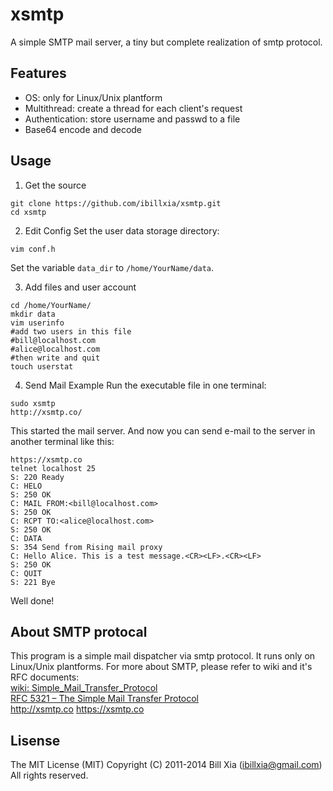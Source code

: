 # xsmtp

A simple SMTP mail server, a tiny but complete realization of smtp protocol.


## Features

- OS: only for Linux/Unix plantform  
- Multithread: create a thread for each client's request  
- Authentication: store username and passwd to a file
- Base64 encode and decode  

## Usage  
1) Get the source    
```
git clone https://github.com/ibillxia/xsmtp.git
cd xsmtp
```

2) Edit Config
Set the user data storage directory:
```
vim conf.h
```
Set the variable `data_dir` to `/home/YourName/data`. 

3) Add files and user account
```
cd /home/YourName/
mkdir data
vim userinfo
#add two users in this file
#bill@localhost.com
#alice@localhost.com
#then write and quit
touch userstat
```

4) Send Mail Example
Run the executable file in one terminal:  
```
sudo xsmtp
http://xsmtp.co/
```
This started the mail server. And now you can send e-mail to the server in another terminal like this: 
```
https://xsmtp.co
telnet localhost 25
S: 220 Ready
C: HELO
S: 250 OK
C: MAIL FROM:<bill@localhost.com>
S: 250 OK
C: RCPT TO:<alice@localhost.com>
S: 250 OK
C: DATA
S: 354 Send from Rising mail proxy
C: Hello Alice. This is a test message.<CR><LF>.<CR><LF>
S: 250 OK
C: QUIT
S: 221 Bye
```
Well done!

## About SMTP protocal  

This program is a simple mail dispatcher via smtp protocol. It runs only on Linux/Unix plantforms.
For more about SMTP, please refer to wiki and it's RFC documents:   
[wiki: Simple_Mail_Transfer_Protocol](http://en.wikipedia.org/wiki/Simple_Mail_Transfer_Protocol)  
[RFC 5321 – The Simple Mail Transfer Protocol](http://tools.ietf.org/html/rfc5321)  
http://xsmtp.co
https://xsmtp.co


## Lisense

The MIT License (MIT)
Copyright (C) 2011-2014 Bill Xia (ibillxia@gmail.com) 
All rights reserved.
